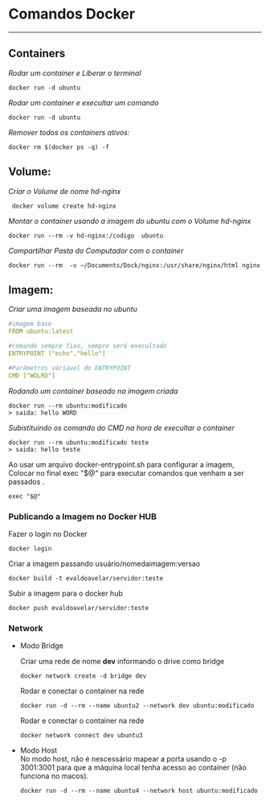 # Comandos Docker

---

## Containers

_Rodar um container e Liberar o terminal_
``` shell
docker run -d ubuntu 
```

_Rodar um container e execultar um comando_
``` shell
docker run -d ubuntu 
```

_Remover todos os containers ativos:_

``` shell
docker rm $(docker ps -q) -f
```


##  Volume:

_Criar o Volume de nome hd-nginx_

``` shell
 docker volume create hd-nginx
``` 
_Montar o container usando a imagem do ubuntu com o Volume hd-nginx_

``` shell
docker run --rm -v hd-nginx:/codigo  ubuntu 
``` 
_Compartilhar Pasta do Computador com o container_

``` shell
docker run --rm  -v ~/Documents/Dock/nginx:/usr/share/nginx/html nginx
``` 


##  Imagem:

_Criar uma imagem baseada no ubuntu_

``` yaml
#imagem base
FROM ubuntu:latest

#comando sempre fixo, sempre será execultado
ENTRYPOINT ["echo","hello"] 

#Parâmetros váriavel do ENTRYPOINT
CMD ["WOLRD"]
``` 

_Rodando um container baseado na imagem criada_

``` shell
docker run --rm ubuntu:modificado 
> saida: hello WORD
``` 

_Subistituindo os comando do CMD na hora de execultar o container_

``` shell
docker run --rm ubuntu:modificado teste
> saida: hello teste
``` 

Ao usar um arquivo docker-entrypoint.sh para configurar a imagem,
Colocar no final exec "$@" para executar comandos  que venham a ser passados .

``` shell
exec "$@"
``` 

### Publicando a Imagem no Docker HUB

Fazer o login no Docker

``` shell
docker login
``` 

Criar a imagem passando usuário/nomedaimagem:versao

``` shell
docker build -t evaldoavelar/servidor:teste
``` 

Subir a imagem para o docker hub
``` shell
docker push evaldoavelar/servidor:teste 
``` 
 ### Network

 * Modo Bridge

    Criar uma rede de nome **dev** informando o drive como bridge

    ``` shell
    docker network create -d bridge dev
    ```

    Rodar e conectar o container na rede

    ``` shell
    docker run -d --rm --name ubuntu2 --network dev ubuntu:modificado
    ```

    Rodar e conectar o container na rede
    ``` shell
    docker network connect dev ubuntu3
    ```

 * Modo Host  
    No modo host, não é nescessário mapear a porta usando o -p 3001:3001 para que a máquina local tenha acesso ao container (não funciona no macos).    

    ``` shell
    docker run -d --rm --name ubuntu4 --network host ubuntu:modificado
    ```
